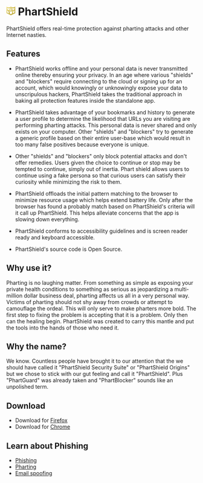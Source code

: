 # ![icon](https://raw.githubusercontent.com/em-te/anti-pharting/master/icon_24.png) PhartShield

PhartShield offers real-time protection against pharting attacks and other Internet nasties.

## Features

- PhartShield works offline and your personal data is never transmitted online thereby ensuring your privacy. In an age where various "shields" and "blockers" require connecting to the cloud or signing up for an account, which would knowingly or unknowingly expose your data to unscripulous hackers, PhartShield takes the traditional approach in baking all protection features inside the standalone app.

- PhartShield takes advantage of your bookmarks and history to generate a user profile to determine the likelihood that URLs you are visiting are performing pharting attacks. This personal data is never shared and only exists on your computer. Other "shields" and "blockers" try to generate a generic profile based on their entire user-base which would result in too many false positives because everyone is unique.

- Other "shields" and "blockers" only block potential attacks and don't offer remedies. Users given the choice to continue or stop may be tempted to continue, simply out of inertia. Phart shield allows users to continue using a fake persona so that curious users can satisfy their curiosity while minimizing the risk to them.

- PhartShield offloads the initial pattern matching to the browser to minimize resource usage which helps extend battery life. Only after the browser has found a probably match based on PhartShield's criteria will it call up PhartShield. This helps alleviate concerns that the app is slowing down everything.

- PhartShield conforms to accessibility guidelines and is screen reader ready and keyboard accessible.

- PhartShield's source code is Open Source.

## Why use it?

Pharting is no laughing matter. From something as simple as exposing your private health conditions to something as serious as jeopardizing a multi-million dollar business deal, pharting affects us all in a very personal way. Victims of pharting should not shy away from crowds or attempt to camouflage the ordeal. This will only serve to make pharters more bold. The first step to fixing the problem is accepting that it is a problem. Only then can the healing begin. PhartShield was created to carry this mantle and put the tools into the hands of those who need it.

## Why the name?

We know. Countless people have brought it to our attention that the we should have called it "PhartShield Security Suite" or "PhartShield Origins" but we chose to stick with our gut feeling and call it "PhartShield". Plus "PhartGuard" was already taken and "PhartBlocker" sounds like an unpolished term.

## Download

- Download for [Firefox](https://addons.mozilla.org/en-US/firefox/addon/phart-shield/)
- Download for [Chrome](https://chrome.google.com/webstore/detail/phartshield/lalgbohkngchihgnebgimcmnkpjmafin)

## Learn about Phishing
- [Phishing](http://en.wikipedia.org/wiki/Phishing)
- [Pharting](https://github.com/em-te/anti-pharting/wiki/Pharting)
- [Email spoofing](http://en.wikipedia.org/wiki/Email_spoofing)
